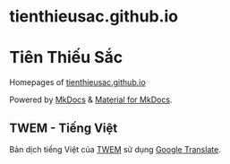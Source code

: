 # tienthieusac.github.io

# Tiên Thiếu Sắc

Homepages of [tienthieusac.github.io]()

Powered by [MkDocs](https://www.mkdocs.org/) & [Material for MkDocs](https://squidfunk.github.io/mkdocs-material/).

## TWEM - Tiếng Việt

Bản dịch tiếng Việt của [TWEM](https://shintranslations.com/twem-toc/) sử
dụng [Google Translate](https://translate.google.com/).

